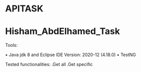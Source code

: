 # APITASK
# Hisham_AbdElhamed_Task
 
Tools:

• Java jdk 8 and Eclipse IDE Version: 2020-12 (4.18.0)
• TestNG


Tested functionalities:
.Get all
.Get specific
